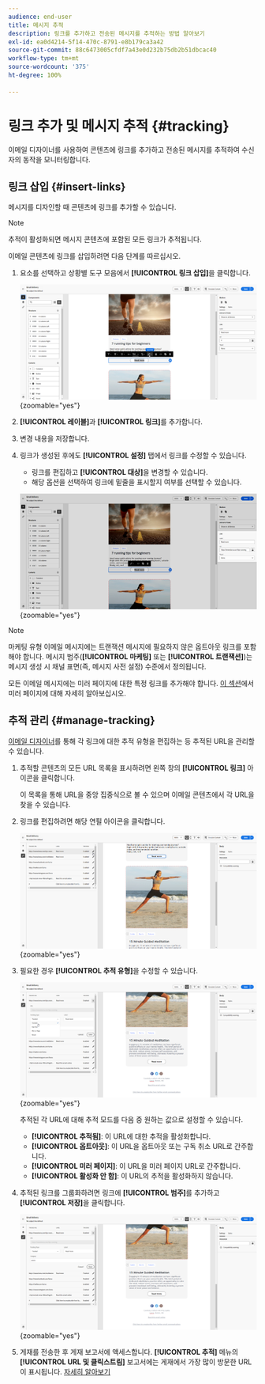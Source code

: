 ```yaml
---
audience: end-user
title: 메시지 추적
description: 링크를 추가하고 전송된 메시지를 추적하는 방법 알아보기
exl-id: ea0d4214-5f14-470c-8791-e8b179ca3a42
source-git-commit: 88c6473005cfdf7a43e0d232b75db2b51dbcac40
workflow-type: tm+mt
source-wordcount: '375'
ht-degree: 100%

---
```


# 링크 추가 및 메시지 추적 {#tracking}

이메일 디자이너를 사용하여 콘텐츠에 링크를 추가하고 전송된 메시지를 추적하여 수신자의 동작을 모니터링합니다.

## 링크 삽입 {#insert-links}

메시지를 디자인할 때 콘텐츠에 링크를 추가할 수 있습니다.

>[!NOTE]
>
>추적이 활성화되면 메시지 콘텐츠에 포함된 모든 링크가 추적됩니다.

이메일 콘텐츠에 링크를 삽입하려면 다음 단계를 따르십시오.

1. 요소를 선택하고 상황별 도구 모음에서 **[!UICONTROL 링크 삽입]**&#x200B;을 클릭합니다.

   ![](assets/message-tracking-insert-link.png){zoomable=&quot;yes&quot;}

1. **[!UICONTROL 레이블]**&#x200B;과 **[!UICONTROL 링크]**&#x200B;를 추가합니다.

1. 변경 내용을 저장합니다.

1. 링크가 생성된 후에도 **[!UICONTROL 설정]** 탭에서 링크를 수정할 수 있습니다.

   * 링크를 편집하고 **[!UICONTROL 대상]**&#x200B;을 변경할 수 있습니다.
   * 해당 옵션을 선택하여 링크에 밑줄을 표시할지 여부를 선택할 수 있습니다.

   ![](assets/message-tracking-link-settings.png){zoomable=&quot;yes&quot;}

>[!NOTE]
>
>마케팅 유형 이메일 메시지에는 트랜잭션 메시지에 필요하지 않은 옵트아웃 링크를 포함해야 합니다. 메시지 범주(**[!UICONTROL 마케팅]** 또는 **[!UICONTROL 트랜잭션]**)는 메시지 생성 시 채널 표면(즉, 메시지 사전 설정) 수준에서 정의됩니다.

모든 이메일 메시지에는 미러 페이지에 대한 특정 링크를 추가해야 합니다. [이 섹션](mirror-page.md)에서 미러 페이지에 대해 자세히 알아보십시오.

## 추적 관리 {#manage-tracking}

[이메일 디자이너](create-email-content.md)를 통해 각 링크에 대한 추적 유형을 편집하는 등 추적된 URL을 관리할 수 있습니다.

1. 추적할 콘텐츠의 모든 URL 목록을 표시하려면 왼쪽 창의 **[!UICONTROL 링크]** 아이콘을 클릭합니다.

   이 목록을 통해 URL을 중앙 집중식으로 볼 수 있으며 이메일 콘텐츠에서 각 URL을 찾을 수 있습니다.

1. 링크를 편집하려면 해당 연필 아이콘을 클릭합니다.

   ![](assets/message-tracking-edit-links.png){zoomable=&quot;yes&quot;}

1. 필요한 경우 **[!UICONTROL 추적 유형]**&#x200B;을 수정할 수 있습니다.

   ![](assets/message-tracking-edit-a-link.png){zoomable=&quot;yes&quot;}

   추적된 각 URL에 대해 추적 모드를 다음 중 원하는 값으로 설정할 수 있습니다.

   * **[!UICONTROL 추적됨]**: 이 URL에 대한 추적을 활성화합니다.
   * **[!UICONTROL 옵트아웃]**: 이 URL을 옵트아웃 또는 구독 취소 URL로 간주합니다.
   * **[!UICONTROL 미러 페이지]**: 이 URL을 미러 페이지 URL로 간주합니다.
   * **[!UICONTROL 활성화 안 함]**: 이 URL의 추적을 활성화하지 않습니다. <!--This information is saved: if the URL appears again in a future message, its tracking is automatically deactivated.-->

1. 추적된 링크를 그룹화하려면 링크에 **[!UICONTROL 범주]**&#x200B;를 추가하고 **[!UICONTROL 저장]**&#x200B;을 클릭합니다.

   ![](assets/message-tracking-edit-a-link_2.png){zoomable=&quot;yes&quot;}

1. 게재를 전송한 후 게재 보고서에 액세스합니다. **[!UICONTROL 추적]** 메뉴의 **[!UICONTROL URL 및 클릭스트림]** 보고서에는 게재에서 가장 많이 방문한 URL이 표시됩니다. [자세히 알아보기](../reporting/gs-reports.md)
